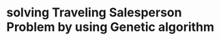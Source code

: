 # solving Traveling Salesperson Problem by using Genetic algorithm 



<img scr="https://s6.gifyu.com/images/ezgif.com-gif-maker-19c1f54bc48dc5e71.gif">
